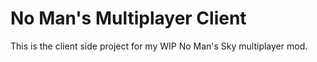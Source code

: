 # No Man's Multiplayer Client
This is the client side project for my WIP No Man's Sky multiplayer mod.
